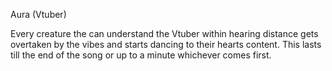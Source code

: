 Aura (Vtuber)

Every creature the can understand the Vtuber within hearing distance gets overtaken by the vibes and starts dancing to their hearts content. This lasts till the end of the song or up to a minute whichever comes first.